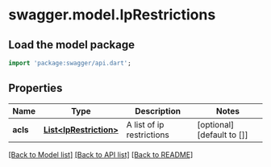# swagger.model.IpRestrictions

## Load the model package
```dart
import 'package:swagger/api.dart';
```

## Properties
Name | Type | Description | Notes
------------ | ------------- | ------------- | -------------
**acls** | [**List&lt;IpRestriction&gt;**](IpRestriction.md) | A list of ip restrictions | [optional] [default to []]

[[Back to Model list]](../README.md#documentation-for-models) [[Back to API list]](../README.md#documentation-for-api-endpoints) [[Back to README]](../README.md)


